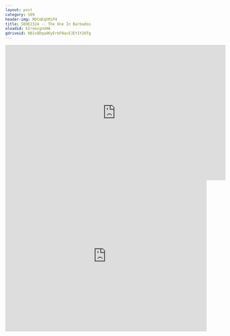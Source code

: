 ```yaml
---
layout: post 
category: S09 
header-img: RDCmEqtMiP4 
title: S09E2324 -- The One In Barbados
oloadid: kIrnecgnUHA 
gdriveid: 0B1vQDqa4KyErbFNacEJEY1Y2OTg 
--- 
```

<!--more--> 
<iframe src='https://openload.co/embed/kIrnecgnUHA/' width='700' height='430' frameborder='0' scrolling='no' allowfullscreen='allowfullscreen'></iframe> 
<iframe src='https://drive.google.com/file/d/0B1vQDqa4KyErbFNacEJEY1Y2OTg/preview' width='640' height='480' frameborder='0' scrolling='no' allowfullscreen='allowfullscreen'></iframe> 